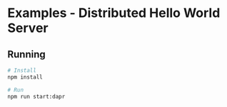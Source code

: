 # Examples - Distributed Hello World Server

## Running

```bash
# Install
npm install

# Run
npm run start:dapr
```